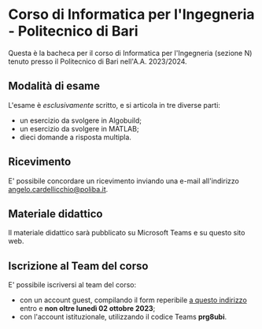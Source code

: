 # Corso di Informatica per l'Ingegneria - Politecnico di Bari

Questa è la bacheca per il corso di Informatica per l'Ingegneria (sezione N) tenuto presso il Politecnico di Bari nell'A.A. 2023/2024.

## Modalità di esame

L'esame è *esclusivamente* scritto, e si articola in tre diverse parti:

* un esercizio da svolgere in Algobuild;
* un esercizio da svolgere in MATLAB;
* dieci domande a risposta multipla.

## Ricevimento

E' possibile concordare un ricevimento inviando una e-mail all'indirizzo [angelo.cardellicchio@poliba.it](mailto:angelo.cardellicchio@poliba.it).

## Materiale didattico

Il materiale didattico sarà pubblicato su Microsoft Teams e su questo sito web.

## Iscrizione al Team del corso

E' possibile iscriversi al team del corso:

* con un account guest, compilando il form reperibile [a questo indirizzo](https://forms.office.com/e/RBFPxrvmVC) entro e **non oltre lunedì 02 ottobre 2023**;
* con l'account istituzionale, utilizzando il codice Teams **prg8ubi**.
